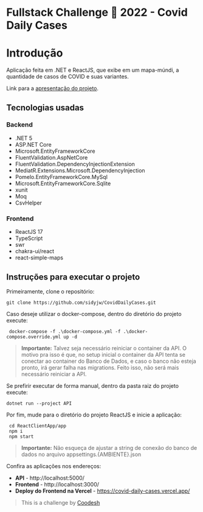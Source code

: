 # Fullstack Challenge 🏅 2022 - Covid Daily Cases

# Introdução

Aplicação feita em .NET e ReactJS, que exibe em um mapa-múndi, a quantidade de casos de COVID e suas variantes.

Link para a [apresentação do projeto](https://www.loom.com/embed/77b149494e6d4e71a0ca980cd492099e).

## Tecnologias usadas

### Backend

 - .NET 5
 - ASP.NET Core
 - Microsoft.EntityFrameworkCore
 - FluentValidation.AspNetCore
 - FluentValidation.DependencyInjectionExtension
 - MediatR.Extensions.Microsoft.DependencyInjection
 - Pomelo.EntityFrameworkCore.MySql
 - Microsoft.EntityFrameworkCore.Sqlite
 - xunit
 - Moq
 - CsvHelper

### Frontend

 - ReactJS 17
 - TypeScript
 - swr
 - chakra-ui/react
 - react-simple-maps
 
## Instruções para executar o projeto

Primeiramente, clone o repositório:

    git clone https://github.com/sidyjw/CovidDailyCases.git

Caso deseje utilizar o docker-compose, dentro do diretório do projeto execute:

     docker-compose -f .\docker-compose.yml -f .\docker-compose.override.yml up -d
 

> **Importante:** Talvez seja necessário reiniciar o container da API. O motivo pra isso é que, no setup inicial o container da API tenta se conectar ao container do Banco de Dados, e caso o banco não esteja pronto, irá gerar falha nas migrations. Feito isso, não será mais necessário reiniciar a API.
> 
> 
Se prefirir executar de forma manual, dentro da pasta raiz do projeto execute:

    dotnet run --project API

Por fim, mude para o diretório do projeto ReactJS e inicie a aplicação:

     cd ReactClientApp/app
     npm i
     npm start

> **Importante:** Não esqueça de ajustar a string de conexão do banco de dados no arquivo appsettings.{AMBIENTE}.json
> 
> 
Confira as aplicações nos endereços:

 - **API** -  http://localhost:5000/
 - **Frontend** - http://localhost:3000/
 - **Deploy do Frontend na Vercel** - https://covid-daily-cases.vercel.app/

> This is a challenge by [Coodesh](https://coodesh.com/)

